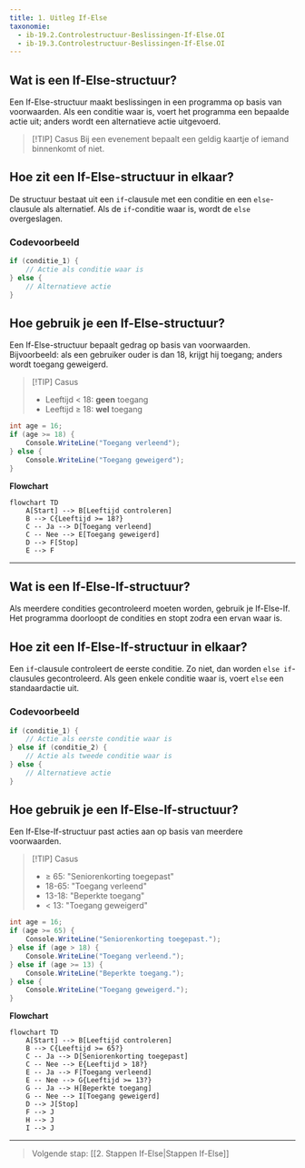 ```yaml
---
title: 1. Uitleg If-Else
taxonomie:
  - ib-19.2.Controlestructuur-Beslissingen-If-Else.OI
  - ib-19.3.Controlestructuur-Beslissingen-If-Else.OI
---
```


## Wat is een If-Else-structuur?
Een If-Else-structuur maakt beslissingen in een programma op basis van voorwaarden. Als een conditie waar is, voert het programma een bepaalde actie uit; anders wordt een alternatieve actie uitgevoerd.

> [!TIP] Casus
> Bij een evenement bepaalt een geldig kaartje of iemand binnenkomt of niet.

## Hoe zit een If-Else-structuur in elkaar?
De structuur bestaat uit een `if`-clausule met een conditie en een `else`-clausule als alternatief. Als de `if`-conditie waar is, wordt de `else` overgeslagen.

### Codevoorbeeld
```C#
if (conditie_1) {
    // Actie als conditie waar is
} else {
    // Alternatieve actie
}
```

## Hoe gebruik je een If-Else-structuur?
Een If-Else-structuur bepaalt gedrag op basis van voorwaarden. Bijvoorbeeld: als een gebruiker ouder is dan 18, krijgt hij toegang; anders wordt toegang geweigerd.

> [!TIP] Casus
> - Leeftijd < 18: **geen** toegang
> - Leeftijd ≥ 18: **wel** toegang

```C#
int age = 16;
if (age >= 18) {
    Console.WriteLine("Toegang verleend");
} else {
    Console.WriteLine("Toegang geweigerd");
}
```

**Flowchart**
```mermaid
flowchart TD
    A[Start] --> B[Leeftijd controleren]
    B --> C{Leeftijd >= 18?}
    C -- Ja --> D[Toegang verleend]
    C -- Nee --> E[Toegang geweigerd]
    D --> F[Stop]
    E --> F
```

---

## Wat is een If-Else-If-structuur?
Als meerdere condities gecontroleerd moeten worden, gebruik je If-Else-If. Het programma doorloopt de condities en stopt zodra een ervan waar is.

## Hoe zit een If-Else-If-structuur in elkaar?
Een `if`-clausule controleert de eerste conditie. Zo niet, dan worden `else if`-clausules gecontroleerd. Als geen enkele conditie waar is, voert `else` een standaardactie uit.

### Codevoorbeeld
```C#
if (conditie_1) {
    // Actie als eerste conditie waar is
} else if (conditie_2) {
    // Actie als tweede conditie waar is
} else {
    // Alternatieve actie
}
```

## Hoe gebruik je een If-Else-If-structuur?
Een If-Else-If-structuur past acties aan op basis van meerdere voorwaarden.

> [!TIP] Casus
> - ≥ 65: "Seniorenkorting toegepast"
> - 18-65: "Toegang verleend"
> - 13-18: "Beperkte toegang"
> - < 13: "Toegang geweigerd"

```C#
int age = 16;
if (age >= 65) {
    Console.WriteLine("Seniorenkorting toegepast.");
} else if (age > 18) {
    Console.WriteLine("Toegang verleend.");
} else if (age >= 13) {
    Console.WriteLine("Beperkte toegang.");
} else {
    Console.WriteLine("Toegang geweigerd.");
}
```

**Flowchart**
```mermaid
flowchart TD
    A[Start] --> B[Leeftijd controleren]
    B --> C{Leeftijd >= 65?}
    C -- Ja --> D[Seniorenkorting toegepast]
    C -- Nee --> E{Leeftijd > 18?}
    E -- Ja --> F[Toegang verleend]
    E -- Nee --> G{Leeftijd >= 13?}
    G -- Ja --> H[Beperkte toegang]
    G -- Nee --> I[Toegang geweigerd]
    D --> J[Stop]
    F --> J
    H --> J
    I --> J
```

---

> Volgende stap: [[2. Stappen If-Else|Stappen If-Else]]